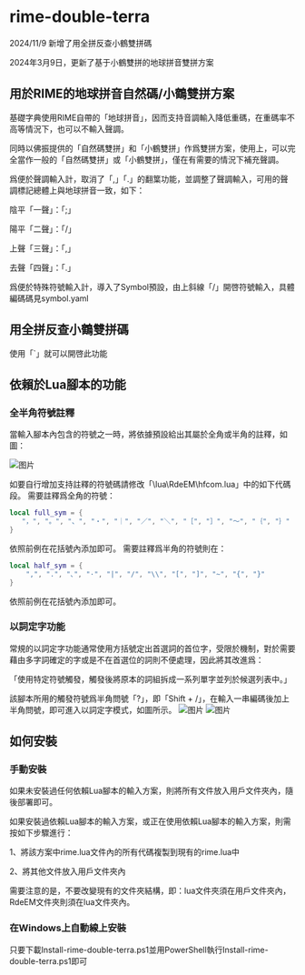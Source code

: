 # rime-double-terra
2024/11/9
新增了用全拼反查小鶴雙拼碼

2024年3月9日，更新了基于小鶴雙拼的地球拼音雙拼方案

## 用於RIME的地球拼音自然碼/小鶴雙拼方案

基礎字典使用RIME自帶的「地球拼音」，因而支持音調輸入降低重碼，在重碼率不高等情況下，也可以不輸入聲調。

同時以佛振提供的「自然碼雙拼」和「小鶴雙拼」作爲雙拼方案，使用上，可以完全當作一般的「自然碼雙拼」或「小鶴雙拼」，僅在有需要的情況下補充聲調。

爲便於聲調輸入計，取消了「,」「.」的翻䈎功能，並調整了聲調輸入，可用的聲調標記總體上與地球拼音一致，如下：

陰平「一聲」：「;」

陽平「二聲」：「/」

上聲「三聲」：「,」

去聲「四聲」：「.」

爲便於特殊符號輸入計，導入了Symbol預設，由上斜線「/」開啓符號輸入，具體編碼碼見symbol.yaml
## 用全拼反查小鶴雙拼碼
使用「`」就可以開啓此功能

## 依賴於Lua腳本的功能

### 全半角符號註釋

當輸入腳本內包含的符號之一時，將依據預設給出其屬於全角或半角的註釋，如圖：

![图片](https://user-images.githubusercontent.com/37499529/150643557-60e7cdf1-2ce1-4b2f-90b0-bbbee074b955.png)

 如要自行增加支持註釋的符號碼請修改「\lua\RdeEM\hfcom.lua」中的如下代碼段。
 需要註釋爲全角的符號：
 
 ```lua
 local full_sym = {
    "，", "。", "、", "・", "｜", "／", "＼", "［", "］", "～", "｛", "｝"
}
```
依照前例在花括號內添加即可。
需要註釋爲半角的符號則在：
```lua
local half_sym = {
    ",", ".", "､", "·", "|", "/", "\\", "[", "]", "~", "{", "}"
}
```
依照前例在花括號內添加即可。

### 以詞定字功能

常規的以詞定字功能通常使用方括號定出首選詞的首位字，受限於機制，對於需要藉由多字詞確定的字或是不在首選位的詞則不便處理，因此將其改進爲：

「使用特定符號觸發，觸發後將原本的詞組拆成一系列單字並列於候選列表中。」

該腳本所用的觸發符號爲半角問號「?」，即「Shift + /」，在輸入一串編碼後加上半角問號，即可進入以詞定字模式，如圖所示。
 ![图片](https://user-images.githubusercontent.com/37499529/150643885-6e70e25b-1ed9-46e7-b80a-7d86cc7e1587.png)
 ![图片](https://user-images.githubusercontent.com/37499529/150643899-a08f678e-a460-4de9-8165-a9edf8f37c93.png)

## 如何安裝
### 手動安裝
如果未安裝過任何依賴Lua腳本的輸入方案，則將所有文件放入用戶文件夾內，隨後部署即可。

如果安裝過依賴Lua腳本的輸入方案，或正在使用依賴Lua腳本的輸入方案，則需按如下步驟進行：

1、將該方案中rime.lua文件內的所有代碼複製到現有的rime.lua中

2、將其他文件放入用戶文件夾內

需要注意的是，不要改變現有的文件夾結構，即：lua文件夾須在用戶文件夾內，RdeEM文件夾則須在lua文件夾內。

### 在Windows上自動線上安裝
只要下載Install-rime-double-terra.ps1並用PowerShell執行Install-rime-double-terra.ps1即可
